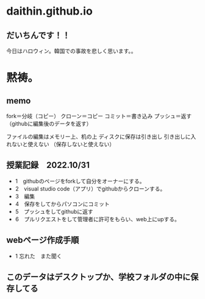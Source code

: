 # daithin.github.io

## だいちんです！！
今日はハロウィン。韓国での事故を悲しく思います。。
# 黙祷。

## memo
fork＝分岐（コピー）
クローン＝コピー
コミット＝書き込み
プッシュ＝返す（githubに編集後のデータを返す）

ファイルの編集はメモリー上、机の上
ディスクに保存は引き出し
引き出しに入れないと使えない
（保存しないと使えない）

## 授業記録　2022.10/31
- 1　githubのページをforkして自分をオーナーにする。
- 2　visual studio code（アプリ）でgithubからクローンする。
- 3　編集
- 4　保存をしてからパソコンにコミット
- 5　プッシュをしてgithubに返す
- 6　プルリクエストをして管理者に許可をもらい、web上にupする。

## webページ作成手順
- 1 忘れた　また聞く

## このデータはデスクトップか、学校フォルダの中に保存してる